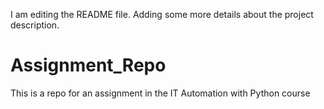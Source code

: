 I am editing the README file. Adding some more details
about the project description.
# Assignment_Repo
This is a repo for an assignment in the IT Automation with Python course

